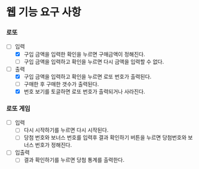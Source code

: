 # 웹 기능 요구 사항

### 로또

- [ ] 입력
  - [x] 구입 금액을 입력한 확인을 누르면 구매금액이 정해진다.
  - [ ] 구입 금액을 입력하고 확인을 누르면 다시 금액을 입력할 수 없다.
- [ ] 출력
  - [x] 구입 금액을 입력하고 확인을 누르면 로또 번호가 출력된다.
  - [ ] 구매한 후 구매한 갯수가 출력된다.
  - [x] 번호 보기를 토글하면 로또 번호가 출력되거나 사라진다.

### 로또 게임

- [ ] 입력
  - [ ] 다시 시작하기를 누르면 다시 시작된다.
  - [ ] 당첨 번호와 보너스 번호를 입력후 결과 확인하기 버튼을 누르면 당첨번호와 보너스 번호가 정해진다.
- [ ] 입출력
  - [ ] 결과 확인하기를 누르면 당첨 통계를 출력한다.
